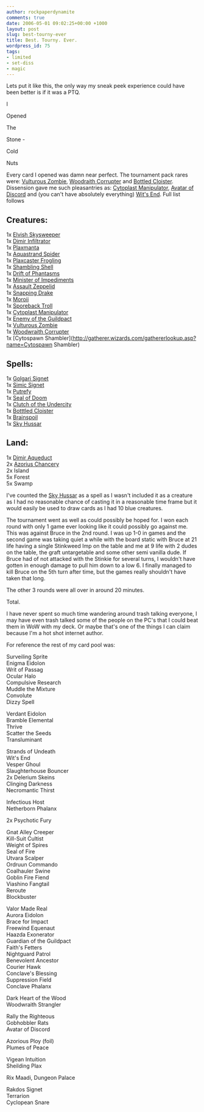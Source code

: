 ```yaml
---
author: rockpaperdynamite
comments: true
date: 2006-05-01 09:02:25+00:00 +1000
layout: post
slug: best-tourny-ever
title: Best. Tourny. Ever.
wordpress_id: 75
tags:
- limited
- set-diss
- magic
---
```


Lets put it like this, the only way my sneak peek experience could have been better is if it was a PTQ.




I




Opened




The




Stone -




Cold




Nuts




Every card I opened was damn near perfect. The tournament pack rares were: 
[Vulturous Zombie](http://gatherer.wizards.com/gathererlookup.asp?set=RavnicaCityofGuilds&name=vulturous_zombie), 
[Woodraith Corrupter](http://gatherer.wizards.com/gathererlookup.asp?set=RavnicaCityofGuilds&name=woodwraith_corrupter) 
and [Bottled Cloister](http://gatherer.wizards.com/gathererlookup.asp?name=Bottled_cloister). 
Dissension gave me such pleasantries as: [Cytoplast Manipulator](http://gatherer.wizards.com/gathererlookup.asp?name=Cytoplast_manipulator), 
[Avatar of Discord](http://gatherer.wizards.com/gathererlookup.asp?name=Avatar_of_discord) and (you can't have absolutely everything) 
[Wit's End](http://gatherer.wizards.com/gathererlookup.asp?name=Wit[s_end).  Full list follows

## Creatures:  

1x [Elvish Skysweeper](http://gatherer.wizards.com/gathererlookup.asp?name=elvish_skysweeper)  
1x [Dimir Infiltrator](http://gatherer.wizards.com/gathererlookup.asp?name=dimir_infiltrator)  
1x [Plaxmanta](http://gatherer.wizards.com/gathererlookup.asp?name=plaxmanta)  
1x [Aquastrand Spider](http://gatherer.wizards.com/gathererlookup.asp?name=aquastrand_spider)  
1x [Plaxcaster Frogling](http://gatherer.wizards.com/gathererlookup.asp?name=plaxcaster_frogling)  
1x [Shambling Shell](http://gatherer.wizards.com/gathererlookup.asp?name=Shambling_shell)  
1x [Drift of Phantasms](http://gatherer.wizards.com/gathererlookup.asp?name=drift_of_phantasms)  
1x [Minister of Impediments](http://gatherer.wizards.com/gathererlookup.asp?name=Minister_of_impediments)  
1x [Assault Zeppelid](http://gatherer.wizards.com/gathererlookup.asp?name=assault_zeppelid)  
1x [Snapping Drake](http://gatherer.wizards.com/gathererlookup.asp?name=snapping_drake)  
1x [Moroii](http://gatherer.wizards.com/gathererlookup.asp?name=Moroii)  
1x [Sporeback Troll](http://gatherer.wizards.com/gathererlookup.asp?name=sporeback_troll)  
1x [Cytoplast Manipulator](http://gatherer.wizards.com/gathererlookup.asp?name=cytoplast_manipulator)  
1x [Enemy of the Guildpact](http://gatherer.wizards.com/gathererlookup.asp?name=enemy_of_the_guildpact)  
1x [Vulturous Zombie](http://gatherer.wizards.com/gathererlookup.asp?name=Vulturous_zombie)  
1x [Woodwraith Corrupter](http://gatherer.wizards.com/gathererlookup.asp?name=woodwraith_corrupter)  
1x [Cytospawn Shambler](http://gatherer.wizards.com/gathererlookup.asp?name=Cytospawn Shambler)

## Spells:  

1x [Golgari Signet](http://gatherer.wizards.com/gathererlookup.asp?name=golgari_signet)  
1x [Simic Signet](http://gatherer.wizards.com/gathererlookup.asp?name=Simic_Signet)  
1x [Putrefy](http://gatherer.wizards.com/gathererlookup.asp?name=Putrefy)  
1x [Seal of Doom](http://gatherer.wizards.com/gathererlookup.asp?name=Seal_of_doom)  
1x [Clutch of the Undercity](http://gatherer.wizards.com/gathererlookup.asp?name=Clutch_of_the_Undercity)  
1x [Botttled Cloister](http://gatherer.wizards.com/gathererlookup.asp?name=Bottled_Cloister)  
1x [Brainspoil](http://gatherer.wizards.com/gathererlookup.asp?name=Brainspoil)  
1x [Sky Hussar](http://gatherer.wizards.com/gathererlookup.asp?name=Sky_Hussar)

## Land:  

1x [Dimir Aqueduct](http://gatherer.wizards.com/gathererlookup.asp?name=Dimir_aqueduct)  
2x [Azorius Chancery](http://gatherer.wizards.com/gathererlookup.asp?name=Azorius_Chancery)  
2x Island  
5x Forest  
5x Swamp

I've counted the [Sky Hussar](http://gatherer.wizards.com/gathererlookup.asp?name=Sky_hussar) 
as a spell as I wasn't included it as a creature as I had no reasonable chance of casting it in a reasonable time frame but it would easily be used to draw cards as I had 10 blue creatures.




The tournament went as well as could possibly be hoped for. I won each round with only 1 game 
ever looking like it could possibly go against me. This was against Bruce in the 2nd round. I was 
up 1-0 in games and the second game was taking quiet a while with the board static with Bruce at 
21 life having a single Stinkweed Imp on the table and me at 9 life with 2 dudes on the table, 
the graft untargetable and some other semi vanilla dude. If Bruce had of not attacked with the 
Stinkie for several turns, I wouldn't have gotten in enough damage to pull him down to a low 6. 
I finally managed to kill Bruce on the 5th turn after time, but the games really shouldn't have taken that long.




The other 3 rounds were all over in around 20 minutes.




Total.




I have never spent so much time wandering around trash talking everyone, I may have even trash 
talked some of the people on the PC's that I could beat them in WoW with my deck. Or maybe that's one of the things I can claim because I'm a hot shot internet author.




For reference the rest of my card pool was:

Surveiling Sprite  
Enigma Eidolon  
Writ of Passag  
Ocular Halo  
Compulsive Research  
Muddle the Mixture  
Convolute  
Dizzy Spell

Verdant Eidolon  
Bramble Elemental  
Thrive  
Scatter the Seeds  
Transluminant

Strands of Undeath  
Wit's End  
Vesper Ghoul  
Slaughterhouse Bouncer  
2x Delerium Skeins  
Clinging Darkness  
Necromantic Thirst  

Infectious Host  
Netherborn Phalanx

2x Psychotic Fury  

Gnat Alley Creeper  
Kill-Suit Cultist  
Weight of Spires  
Seal of Fire  
Utvara Scalper  
Ordruun Commando  
Coalhauler Swine  
Goblin Fire Fiend  
Viashino Fangtail  
Reroute  
Blockbuster

Valor Made Real  
Aurora Eidolon  
Brace for Impact  
Freewind Equenaut  
Haazda Exonerator  
Guardian of the Guildpact   
Faith's Fetters  
Nightguard Patrol  
Benevolent Ancestor  
Courier Hawk  
Conclave's Blessing  
Suppression Field  
Conclave Phalanx

Dark Heart of the Wood  
Woodwraith Strangler

Rally the Righteous  
Gobhobbler Rats  
Avatar of Discord

Azorious Ploy (foil)  
Plumes of Peace

Vigean Intuition  
Sheilding Plax

Rix Maadi, Dungeon Palace

Rakdos Signet  
Terrarion  
Cyclopean Snare




